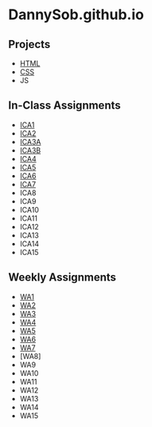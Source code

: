 # DannySob.github.io

## Projects
+ [HTML](https://dannysob.github.io/html-midterm/page5.html)
+ [CSS](https://dannysob.github.io/index.html)
+ JS

## In-Class Assignments
+ [ICA1](ica/ICA1.pdf)
+ [ICA2](ica/ICA2.pdf)
+ [ICA3A](https://dannysob.github.io/ica/ica3a.html)
+ [ICA3B](https://dannysob.github.io/ica/ica3b/ica3b.html)
+ [ICA4](https://dannysob.github.io/ica/ica4.html)
+ [ICA5](https://dannysob.github.io/ica/ica5/ica5.html)
+ [ICA6](https://dannysob.github.io/ica/ica6/ica6-part1.html)
+ [ICA7](https://dannysob.github.io/ica/ica7.html)
+ ICA8
+ ICA9
+ ICA10
+ ICA11
+ ICA12
+ ICA13
+ ICA14
+ ICA15

## Weekly Assignments
+ [WA1](https://dannysob.github.io/wa/wa1.html)
+ [WA2](https://dannysob.github.io/wa/wa2.html)
+ [WA3](https://dannysob.github.io/wa/wa3.html)
+ [WA4](https://dannysob.github.io/wa/wa4.html)
+ [WA5](https://dannysob.github.io/wa/wa5.html)
+ [WA6](https://dannysob.github.io/wa/wa6/index.html)
+ [WA7](https://dannysob.github.io/wa/wa7/wa7.html)
+ [WA8]
+ WA9
+ WA10
+ WA11
+ WA12
+ WA13
+ WA14
+ WA15